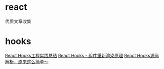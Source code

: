 # react
优质文章收集

# hooks
[React Hooks工程实践总结](https://juejin.cn/post/6844904009220931598)
[React Hooks - 组件重新渲染原理](https://www.agora.io/cn/community/blog/best/22203)
[React Hooks源码解析，原来这么简单～](https://juejin.cn/post/6844904080758800392)
